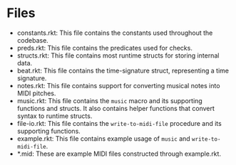 # Files

- constants.rkt: This file contains the constants used throughout the codebase.
- preds.rkt: This file contains the predicates used for checks.
- structs.rkt: This file contains most runtime structs for storing internal data.
- beat.rkt: This file contains the time-signature struct, representing a time signature.
- notes.rkt: This file contains support for converting musical notes into MIDI pitches.
- music.rkt: This file contains the `music` macro and its supporting functions and structs. It also contains helper functions that convert syntax to runtime structs.
- file-io.rkt: This file contains the `write-to-midi-file` procedure and its supporting functions.
- example.rkt: This file contains example usage of `music` and `write-to-midi-file`.
- *.mid: These are example MIDI files constructed through example.rkt.